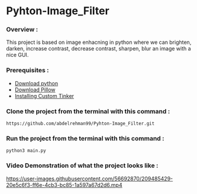 # Pyhton-Image_Filter
### Overview : 
This project is based on image enhacning in python where we can brighten, darken, increase contrast, decrease contrast, sharpen, blur an image with a nice GUI. 
### Prerequisites :
- [Download python](https://www.python.org/downloads/)
- [Download Pillow](https://pillow.readthedocs.io/en/stable/installation.html)
- [Installing Custom Tinker](https://github.com/TomSchimansky/CustomTkinter)
### Clone the project from the terminal with this command : 
`https://github.com/abdelrehman99/Pyhton-Image_Filter.git`
### Run the project from the terminal with this command : 
`python3 main.py`
### Video Demonstration of what the project looks like :
https://user-images.githubusercontent.com/56692870/209485429-20e5c6f3-ff6e-4cb3-bc85-1a597a67d2d6.mp4

